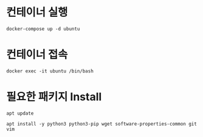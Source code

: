 # 컨테이너 실행

```
docker-compose up -d ubuntu
```


# 컨테이너 접속
```
docker exec -it ubuntu /bin/bash
```

# 필요한 패키지 Install
```
apt update
```
```
apt install -y python3 python3-pip wget software-properties-common git vim
```
